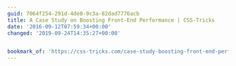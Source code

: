 ```yaml
---
guid: 7064f254-291d-4de0-9c3a-82dad7776acb
title: A Case Study on Boosting Front-End Performance | CSS-Tricks
date: '2016-09-12T07:59:34+00:00'
changed: '2019-09-24T14:35:27+00:00'


bookmark_of: 'https://css-tricks.com/case-study-boosting-front-end-performance/'
---
```




